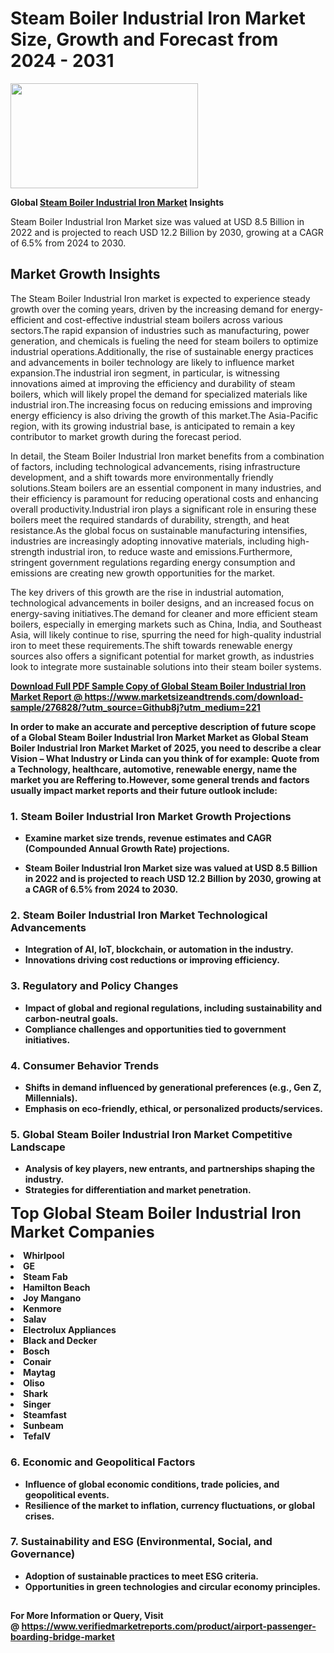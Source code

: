 <H1>Steam Boiler Industrial Iron Market Size, Growth and Forecast from 2024 - 2031</H1><img class="aligncenter size-medium wp-image-584254" src="https://thirdeyenews.in/wp-content/uploads/2024/09/Global-Market-Research-300x168.jpeg" alt="" width="300" height="168" /><p><strong>Global&nbsp;<a href="https://www.marketsizeandtrends.com/download-sample/276828/?utm_source=Github8j?utm_medium=221">Steam Boiler Industrial Iron Market</a> Insights</strong></p><p>Steam Boiler Industrial Iron Market size was valued at USD 8.5 Billion in 2022 and is projected to reach USD 12.2 Billion by 2030, growing at a CAGR of 6.5% from 2024 to 2030.</p><p><h2>Market Growth Insights</h2> <p>The Steam Boiler Industrial Iron market is expected to experience steady growth over the coming years, driven by the increasing demand for energy-efficient and cost-effective industrial steam boilers across various sectors.The rapid expansion of industries such as manufacturing, power generation, and chemicals is fueling the need for steam boilers to optimize industrial operations.Additionally, the rise of sustainable energy practices and advancements in boiler technology are likely to influence market expansion.The industrial iron segment, in particular, is witnessing innovations aimed at improving the efficiency and durability of steam boilers, which will likely propel the demand for specialized materials like industrial iron.The increasing focus on reducing emissions and improving energy efficiency is also driving the growth of this market.The Asia-Pacific region, with its growing industrial base, is anticipated to remain a key contributor to market growth during the forecast period.</p> <p><strong><a href="#"></a></strong></p> <p>In detail, the Steam Boiler Industrial Iron market benefits from a combination of factors, including technological advancements, rising infrastructure development, and a shift towards more environmentally friendly solutions.Steam boilers are an essential component in many industries, and their efficiency is paramount for reducing operational costs and enhancing overall productivity.Industrial iron plays a significant role in ensuring these boilers meet the required standards of durability, strength, and heat resistance.As the global focus on sustainable manufacturing intensifies, industries are increasingly adopting innovative materials, including high-strength industrial iron, to reduce waste and emissions.Furthermore, stringent government regulations regarding energy consumption and emissions are creating new growth opportunities for the market.</p> <p>The key drivers of this growth are the rise in industrial automation, technological advancements in boiler designs, and an increased focus on energy-saving initiatives.The demand for cleaner and more efficient steam boilers, especially in emerging markets such as China, India, and Southeast Asia, will likely continue to rise, spurring the need for high-quality industrial iron to meet these requirements.The shift towards renewable energy sources also offers a significant potential for market growth, as industries look to integrate more sustainable solutions into their steam boiler systems.</p> <p><strong><a href="#"></p><p><span class=""><strong>Download Full PDF Sample Copy of Global Steam Boiler Industrial Iron Market Report</strong> @ <a href="https://www.marketsizeandtrends.com/download-sample/276828/?utm_source=Github8j?utm_medium=221" target="_blank">https://www.marketsizeandtrends.com/download-sample/276828/?utm_source=Github8j?utm_medium=221</a></span></p><p>In order to make an accurate and perceptive description of future scope of a Global&nbsp;Steam Boiler Industrial Iron Market Market as Global&nbsp;Steam Boiler Industrial Iron Market Market of 2025, you need to describe a clear Vision &ndash; What Industry or Linda can you think of for example: Quote from a Technology, healthcare, automotive, renewable energy, name the market you are Reffering to.However, some general trends and factors usually impact market reports and their future outlook include:</p><h3>1.&nbsp;<strong>Steam Boiler Industrial Iron Market Growth Projections</strong></h3><ul><li>Examine market size trends, revenue estimates and CAGR (Compounded Annual Growth Rate) projections.</li><li><p>Steam Boiler Industrial Iron Market size was valued at USD 8.5 Billion in 2022 and is projected to reach USD 12.2 Billion by 2030, growing at a CAGR of 6.5% from 2024 to 2030.</p></li></ul><h3>2.&nbsp;<strong>Steam Boiler Industrial Iron Market Technological Advancements</strong></h3><ul><li>Integration of AI, IoT, blockchain, or automation in the industry.</li><li>Innovations driving cost reductions or improving efficiency.</li></ul><h3>3.&nbsp;<strong>Regulatory and Policy Changes</strong></h3><ul><li>Impact of global and regional regulations, including sustainability and carbon-neutral goals.</li><li>Compliance challenges and opportunities tied to government initiatives.</li></ul><h3>4.&nbsp;<strong>Consumer Behavior Trends</strong></h3><ul><li>Shifts in demand influenced by generational preferences (e.g., Gen Z, Millennials).</li><li>Emphasis on eco-friendly, ethical, or personalized products/services.</li></ul><h3>5.&nbsp;<strong>Global Steam Boiler Industrial Iron Market Competitive Landscape</strong></h3><ul><li>Analysis of key players, new entrants, and partnerships shaping the industry.</li><li>Strategies for differentiation and market penetration.</li></ul><p data-pm-slice="1 1 []"><span style="color: inherit; font-family: inherit; font-size: 25px;">Top Global Steam Boiler Industrial Iron Market Companies</span></p><div class="" data-test-id=""><p><li>Whirlpool</li><li> GE</li><li> Steam Fab</li><li> Hamilton Beach</li><li> Joy Mangano</li><li> Kenmore</li><li> Salav</li><li> Electrolux Appliances</li><li> Black and Decker</li><li> Bosch</li><li> Conair</li><li> Maytag</li><li> Oliso</li><li> Shark</li><li> Singer</li><li> Steamfast</li><li> Sunbeam</li><li> TefalV</li></p></div><h3>6.&nbsp;<strong>Economic and Geopolitical Factors</strong></h3><ul><li>Influence of global economic conditions, trade policies, and geopolitical events.</li><li>Resilience of the market to inflation, currency fluctuations, or global crises.</li></ul><h3>7.&nbsp;<strong>Sustainability and ESG (Environmental, Social, and Governance)</strong></h3><ul><li>Adoption of sustainable practices to meet ESG criteria.</li><li>Opportunities in green technologies and circular economy principles.</li></ul><h2><strong style="font-size: 14px;">For More Information or Query, Visit @&nbsp;</strong><a style="background-color: #ffffff; font-size: 14px;" href="https://www.marketsizeandtrends.com/report/steam-boiler-industrial-iron-market/" target="_blank">https://www.verifiedmarketreports.com/product/airport-passenger-boarding-bridge-market</a></h2>